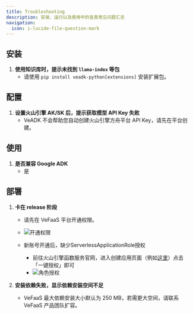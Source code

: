 ```yaml
---
title: Troubleshooting
description: 安装、运行以及使用中的各类常见问题汇总
navigation:
  icon: i-lucide-file-question-mark
---
```


## 安装

1. **使用知识库时，提示未找到 `llama-index` 等包**
   - 请使用 `pip install veadk-python[extensions]` 安装扩展包。

## 配置

1. **设置火山引擎 AK/SK 后，提示获取模型 API Key 失败**
   - VeADK 不会帮助您自动创建火山引擎方舟平台 API Key，请先在平台创建。

## 使用

1. **是否兼容 Google ADK**
   - 是

## 部署

1. **卡在 release 阶段**
   - 请先在 VeFaaS 平台开通权限。

   - ![开通权限](/images/troubleshooting-01.png)

   - 新账号开通后，缺少ServerlessApplicationRole授权
      - 前往火山引擎函数服务官网，进入创建应用页面（例如[这里](https://console.volcengine.com/vefaas/region:vefaas+cn-beijing/application/create?templateId=67f7b4678af5a6000850556c)）点击「一键授权」即可
      - ![角色授权](/images/troubleshooting-02.png)

2. **安装依赖失败，显示依赖安装空间不足**
   - VeFaaS 最大依赖安装大小默认为 250 MB，若需更大空间，请联系 VeFaaS 产品团队扩容。
